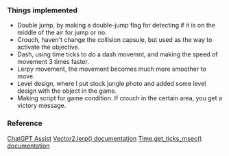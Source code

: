 ### Things implemented
* Double jump, by making a double-jump flag for detecting if it is on the middle of the air for jump or no.
* Crouch, haven't change the collision capsule, but used as the way to activate the objective.
* Dash, using time ticks to do a dash movemnt, and making the speed of movement 3 times faster.
* Lerpy movement, the movement becomes much more smoother to move.
* Level design, where I put stock jungle photo and added some level design with the object in the game.
* Making script for game condition. If crouch in the certain area, you get a victory message.

### Reference
[ChatGPT Assist](https://chatgpt.com/share/67b80003-f7fc-8002-8101-713356e7b30f)
[Vector2.lerp() documentation](https://docs.godotengine.org/en/stable/classes/class_vector2.html#class-vector2-method-lerp)
[Time.get_ticks_msec() documentation](https://docs.godotengine.org/en/4.3/classes/class_time.html#class-time-method-get-ticks-msec)  
